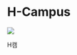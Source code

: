 # H-Campus


![](https://manhwasmut.com/uploads/thumbs/6e58c99720a11ee5f638b82b2151e556fc9c7ab1_86339_300_450.png)


H캠

